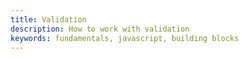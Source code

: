 ```yaml
---
title: Validation
description: How to work with validation
keywords: fundamentals, javascript, building blocks
---
```


